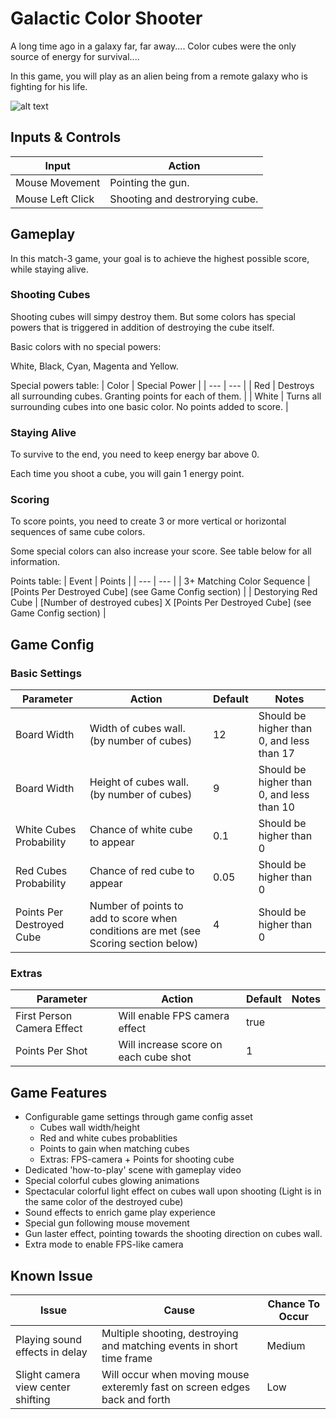 # Galactic Color Shooter
A long time ago in a galaxy far, far away.... Color cubes were the only source of energy for survival....

In this game, you will play as an alien being from a remote galaxy who is fighting for his life. 

![alt text](https://user-images.githubusercontent.com/73256994/109164856-90e0ba00-7783-11eb-8397-e71724d6f16e.png)

## Inputs & Controls
| Input | Action |
| --- | --- |
| Mouse Movement | Pointing the gun. |
| Mouse Left Click | Shooting and destrorying cube. |

## Gameplay
In this match-3 game, your goal is to achieve the highest possible score, while staying alive.
### Shooting Cubes
Shooting cubes will simpy destroy them. But some colors has special powers that is triggered in addition of destroying the cube itself.

Basic colors with no special powers:

White, Black, Cyan, Magenta and Yellow.

Special powers table:
| Color | Special Power |
| --- | --- |
| Red | Destroys all surrounding cubes. Granting points for each of them. |
| White | Turns all surrounding cubes into one basic color. No points added to score. |

### Staying Alive
To survive to the end, you need to keep energy bar above 0.

Each time you shoot a cube, you will gain 1 energy point.

### Scoring
To score points, you need to create 3 or more vertical or horizontal sequences of same cube colors.

Some special colors can also increase your score. See table below for all information.

Points table:
| Event | Points |
| --- | --- |
| 3+ Matching Color Sequence | [Points Per Destroyed Cube] (see Game Config section) |
| Destorying Red Cube | [Number of destroyed cubes] X [Points Per Destroyed Cube] (see Game Config section) |

## Game Config

### Basic Settings
| Parameter | Action | Default | Notes
| --- | --- | --- | --- |
| Board Width | Width of cubes wall. (by number of cubes) | 12 | Should be higher than 0, and less than 17
| Board Width | Height of cubes wall. (by number of cubes)  | 9 | Should be higher than 0, and less than 10
| White Cubes Probability | Chance of white cube to appear | 0.1 | Should be higher than 0
| Red Cubes Probability | Chance of red cube to appear | 0.05 | Should be higher than 0
| Points Per Destroyed Cube | Number of points to add to score when conditions are met (see Scoring section below)  | 4 | Should be higher than 0

### Extras
| Parameter | Action | Default | Notes
| --- | --- | --- | --- |
| First Person Camera Effect | Will enable FPS camera effect | true | 
| Points Per Shot | Will increase score on each cube shot | 1 |

## Game Features
- Configurable game settings through game config asset
  - Cubes wall width/height
  - Red and white cubes probablities
  - Points to gain when matching cubes
  - Extras: FPS-camera + Points for shooting cube
- Dedicated 'how-to-play' scene with gameplay video
- Special colorful cubes glowing animations
- Spectacular colorful light effect on cubes wall upon shooting (Light is in the same color of the destroyed cube)
- Sound effects to enrich game play experience
- Special gun following mouse movement
- Gun laster effect, pointing towards the shooting direction on cubes wall.
- Extra mode to enable FPS-like camera

## Known Issue
| Issue | Cause | Chance To Occur
| --- | --- | --- |
| Playing sound effects in delay | Multiple shooting, destroying and matching events in short time frame | Medium
| Slight camera view center shifting | Will occur when moving mouse exteremly fast on screen edges back and forth | Low
